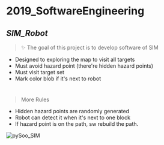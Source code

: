 # 2019_SoftwareEngineering
## _SIM_Robot_
> ✨ The goal of this project is to develop software of SIM
- Designed to exploring the map to visit all targets
- Must avoid hazard point (there're hidden hazard points)
- Must visit target set
- Mark color blob if it's next to robot
#
> More Rules
- Hidden hazard points are randomly generated
- Robot can detect it when it's next to one block
- If hazard point is on the path, sw rebuild the path.

<p align="center">
 
 ![pySoo_SIM](https://user-images.githubusercontent.com/55135881/116789788-993ed380-aaeb-11eb-8a70-704862a28899.gif)


</p>
